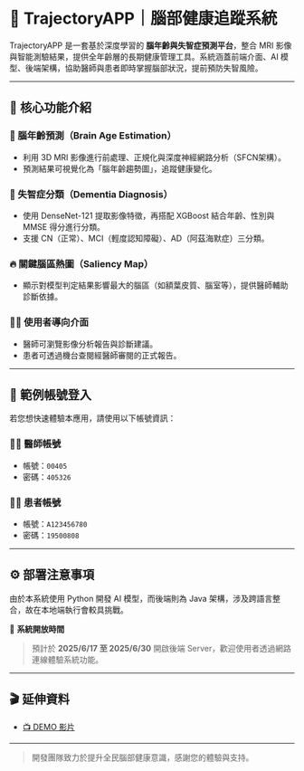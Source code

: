 # 🧠 TrajectoryAPP｜腦部健康追蹤系統

TrajectoryAPP 是一套基於深度學習的 **腦年齡與失智症預測平台**，整合 MRI 影像與智能測驗結果，提供全年齡層的長期健康管理工具。系統涵蓋前端介面、AI 模型、後端架構，協助醫師與患者即時掌握腦部狀況，提前預防失智風險。

---

## 🚀 核心功能介紹

### 🧪 腦年齡預測（Brain Age Estimation）
- 利用 3D MRI 影像進行前處理、正規化與深度神經網路分析（SFCN架構）。
- 預測結果可視覺化為「腦年齡趨勢圖」，追蹤健康變化。

### 🧠 失智症分類（Dementia Diagnosis）
- 使用 DenseNet-121 提取影像特徵，再搭配 XGBoost 結合年齡、性別與 MMSE 得分進行分類。
- 支援 CN（正常）、MCI（輕度認知障礙）、AD（阿茲海默症）三分類。

### 🔥 關鍵腦區熱圖（Saliency Map）
- 顯示對模型判定結果影響最大的腦區（如額葉皮質、腦室等），提供醫師輔助診斷依據。

### 👨‍⚕️ 使用者導向介面
- 醫師可瀏覽影像分析報告與診斷建議。
- 患者可透過機台查閱經醫師審閱的正式報告。

---

## 📱 範例帳號登入

若您想快速體驗本應用，請使用以下帳號資訊：

### 👨‍⚕️ 醫師帳號
- 帳號：`00405`  
- 密碼：`405326`

### 🧑‍🦱 患者帳號
- 帳號：`A123456780`  
- 密碼：`19500808`

---

## ⚙️ 部署注意事項

由於本系統使用 Python 開發 AI 模型，而後端則為 Java 架構，涉及跨語言整合，故在本地端執行會較具挑戰。

📡 **系統開放時間**  
> 預計於 **2025/6/17 至 2025/6/30** 開啟後端 Server，歡迎使用者透過網路連線體驗系統功能。

---

## 🎬 延伸資料

- [📺 DEMO 影片](https://drive.google.com/file/d/1K189IwtAgan9m-cmXwTDjlR4WnUfPU3G/view?usp=drive_link)

---

> 開發團隊致力於提升全民腦部健康意識，感謝您的體驗與支持。
